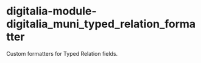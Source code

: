 # digitalia-module-digitalia_muni_typed_relation_formatter
Custom formatters for Typed Relation fields.
